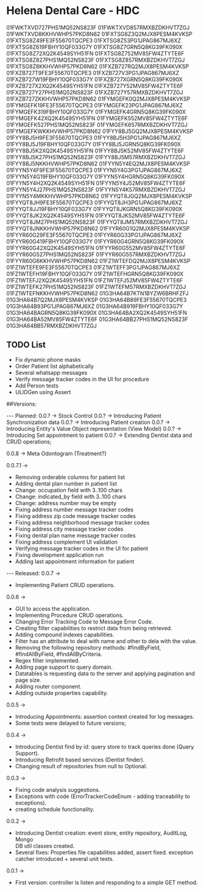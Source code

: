 # Helena Dental Care - HDC

01FWKTXVD727PHS1MQ52NS823F
01FWKTXVD857RMXBZDKHVT7ZGJ
01FWKTXVD8KKHVWHP57PKD8N62
01FXTSG8Z3Q2MJX8PESM4KVKSP
01FXTSG8Z49FE3F55670TQCPE3
01FXTSG8Z53PG1JPAG867MJ6XZ
01FXTSG8Z619FBHY10QF033G7Y
01FXTSG8Z7GRN5Q8KG39FK090X
01FXTSG8Z72XQ2K4549SYH51FN
01FXTSG8Z752MV85FW4ZTYTE6F
01FXTSG8Z827PHS1MQ52NS823F
01FXTSG8Z857RMXBZDKHVT7ZGJ
01FXTSG8Z8KKHVWHP57PKD8N62
01FXZB727RQ2MJX8PESM4KVKSP
01FXZB727T9FE3F55670TQCPE3
01FXZB727V3PG1JPAG867MJ6XZ
01FXZB727W19FBHY10QF033G7Y
01FXZB727XGRN5Q8KG39FK090X
01FXZB727X2XQ2K4549SYH51FN
01FXZB727Y52MV85FW4ZTYTE6F
01FXZB727Y27PHS1MQ52NS823F
01FXZB727Y57RMXBZDKHVT7ZGJ
01FXZB727ZKKHVWHP57PKD8N62
01FYMGEFK0Q2MJX8PESM4KVKSP
01FYMGEFK19FE3F55670TQCPE3
01FYMGEFK23PG1JPAG867MJ6XZ
01FYMGEFK319FBHY10QF033G7Y
01FYMGEFK4GRN5Q8KG39FK090X
01FYMGEFK42XQ2K4549SYH51FN
01FYMGEFK552MV85FW4ZTYTE6F
01FYMGEFK527PHS1MQ52NS823F
01FYMGEFK657RMXBZDKHVT7ZGJ
01FYMGEFKWKKHVWHP57PKD8N62
01FYY8BJ5GQ2MJX8PESM4KVKSP
01FYY8BJ5H9FE3F55670TQCPE3
01FYY8BJ5H3PG1JPAG867MJ6XZ
01FYY8BJ5J19FBHY10QF033G7Y
01FYY8BJ5JGRN5Q8KG39FK090X
01FYY8BJ5K2XQ2K4549SYH51FN
01FYY8BJ5K52MV85FW4ZTYTE6F
01FYY8BJ5K27PHS1MQ52NS823F
01FYY8BJ5M57RMXBZDKHVT7ZGJ
01FYY8BJ5NKKHVWHP57PKD8N62
01FYYN5Y4EQ2MJX8PESM4KVKSP
01FYYN5Y4F9FE3F55670TQCPE3
01FYYN5Y4G3PG1JPAG867MJ6XZ
01FYYN5Y4G19FBHY10QF033G7Y
01FYYN5Y4HGRN5Q8KG39FK090X
01FYYN5Y4H2XQ2K4549SYH51FN
01FYYN5Y4J52MV85FW4ZTYTE6F
01FYYN5Y4J27PHS1MQ52NS823F
01FYYN5Y4K57RMXBZDKHVT7ZGJ
01FYYN5Y4MKKHVWHP57PKD8N62
01FYYQT8JGQ2MJX8PESM4KVKSP
01FYYQT8JH9FE3F55670TQCPE3
01FYYQT8JH3PG1JPAG867MJ6XZ
01FYYQT8JJ19FBHY10QF033G7Y
01FYYQT8JKGRN5Q8KG39FK090X
01FYYQT8JK2XQ2K4549SYH51FN
01FYYQT8JK52MV85FW4ZTYTE6F
01FYYQT8JM27PHS1MQ52NS823F
01FYYQT8JM57RMXBZDKHVT7ZGJ
01FYYQT8JNKKHVWHP57PKD8N62
01FYYR60G1Q2MJX8PESM4KVKSP
01FYYR60G29FE3F55670TQCPE3
01FYYR60G33PG1JPAG867MJ6XZ
01FYYR60G419FBHY10QF033G7Y
01FYYR60G4GRN5Q8KG39FK090X
01FYYR60G42XQ2K4549SYH51FN
01FYYR60G552MV85FW4ZTYTE6F
01FYYR60G527PHS1MQ52NS823F
01FYYR60G557RMXBZDKHVT7ZGJ
01FYYR60G6KKHVWHP57PKD8N62
01FZ1WTEFDQ2MJX8PESM4KVKSP
01FZ1WTEFE9FE3F55670TQCPE3
01FZ1WTEFF3PG1JPAG867MJ6XZ
01FZ1WTEFH19FBHY10QF033G7Y
01FZ1WTEFHGRN5Q8KG39FK090X
01FZ1WTEFJ2XQ2K4549SYH51FN
01FZ1WTEFJ52MV85FW4ZTYTE6F
01FZ1WTEFK27PHS1MQ52NS823F
01FZ1WTEFM57RMXBZDKHVT7ZGJ
01FZ1WTEFNKKHVWHP57PKD8N62
01G3HA64B7KTN1BYZW6BRHFZFJ
01G3HA64B7Q2MJX8PESM4KVKSP
01G3HA64B89FE3F55670TQCPE3
01G3HA64B93PG1JPAG867MJ6XZ
01G3HA64B919FBHY10QF033G7Y
01G3HA64BAGRN5Q8KG39FK090X
01G3HA64BA2XQ2K4549SYH51FN
01G3HA64BA52MV85FW4ZTYTE6F
01G3HA64BB27PHS1MQ52NS823F
01G3HA64BB57RMXBZDKHVT7ZGJ

## TODO List
- Fix dynamic phone masks
- Order Patient list alphabetically
- Several whatsapp messages
- Verify message tracker codes in the UI for procedure
- Add Person tests
- ULIDGen using Assert

##Versions:

--- Planned:
0.0.? -> Stock Control
0.0.? -> Introducing Patient Synchronization data
0.0.? -> Introducing Patient creation
0.0.? -> Introducing Entity's Value Object representation (View Model)
0.0.? -> Introducing Set appointment to patient
0.0.? -> Extending Dentist data and CRUD operations;

0.0.8 -> Meta Odontogram (Treatment?)

0.0.7.1 ->
- Removing orderable columns for patient list
- Adding dental plan number in patient list
- Change: occupation field with 3..100 chars
- Change: indicated_by field with 3..100 chars
- Change: address number may be empty
- Fixing address number message tracker codes
- Fixing address zip code message tracker codes
- Fixing address neighborhood message tracker codes
- Fixing address city message tracker codes
- Fixing dental plan name message tracker codes
- Fixing address complement UI validation
- Verifying message tracker codes in the UI for patient
- Fixing development application run
- Adding last appointment information for patient

--- Released:
0.0.7 ->
- Implementing Patient CRUD operations.

0.0.6 -> 
- GUI to access the application. 
- Implementing Procedure CRUD operations.
- Changing Error Tracking Code to Message Error Code. 
- Creating filter capabilities to restrict data from being retrieved. 
- Adding compound indexes capabilities.
- Filter has an attribute to deal with name and other to dela with the value. 
- Removing the following repository methods: #findByField, #findAllByField, 
  #findAllByCriteria.
- Regex filter implemented.
- Adding page support to query domain.
- Datatables is requesting data to the server and applying pagination and page 
  size.
- Adding router component.
- Adding outside properties capability.

0.0.5 -> 
- Introducing Appointments: assertion context created for log messages. 
- Some tests were delayed to future versions;

0.0.4 -> 
- Introducing Dentist find by id: query store to track queries done (Query 
  Support). 
- Introducing Retrofit based services (Dentist finder).
- Changing result of repositories from null to Optional<T>.

0.0.3 -> 
- Fixing code analysis suggestions.
- Exceptions with code (ErrorTrackerCodeEnum - adding traceability to exceptions).
- creating schedule functionality.

0.0.2 -> 
- Introducing Dentist creation: event store, entity repository, AuditLog, Mongo  
  DB util classes created. 
- Several fixes: Properties file capabilities added, assert fixed. exception 
  catcher introduced + several unit tests.

0.0.1 -> 
- First version: controller is listen and responding to a simple GET method.
